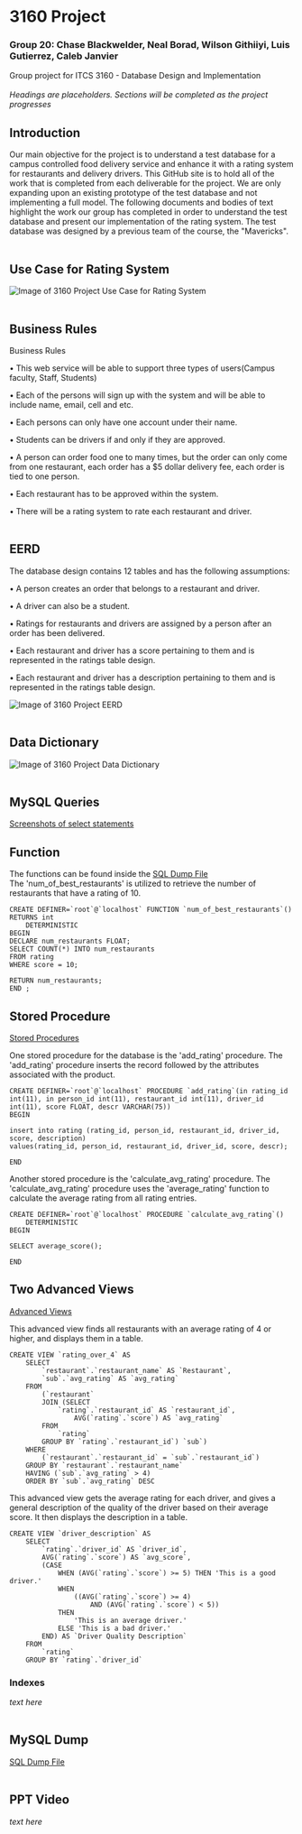 # 3160 Project
### Group 20: Chase Blackwelder, Neal Borad, Wilson Githiiyi, Luis Gutierrez, Caleb Janvier
Group project for ITCS 3160 -  Database Design and Implementation
<br/>
<br/>
*Headings are placeholders. Sections will be completed as the project progresses*

## Introduction
Our main objective for the project is to understand a test database for a campus controlled food delivery service and enhance it with a rating system for restaurants and delivery drivers. This GitHub site is to hold all of the work that is completed from each deliverable for the project. We are only expanding upon an existing prototype of the test database and not implementing a full model. The following documents and bodies of text highlight the work our group has completed in order to understand the test database and present our implementation of the rating system.
The test database was designed by a previous team of the course, the "Mavericks".
<br/>
<br/>
## Use Case for Rating System
![Image of 3160 Project Use Case for Rating System](https://github.com/chasey55/3160Project/blob/main/images/Rating%20Use%20Case%20Diagram.png)
<br/>
<br/>
## Business Rules
Business Rules

•	This web service will be able to support three types of users(Campus faculty, Staff, Students)

•	Each of the persons will sign up with the system and will be able to include name, email, cell and etc. 

•	Each persons can only have one account under their name. 

•	Students can be drivers if and only if they are approved. 

•	A person can order food one to many times, but the order can only come from one restaurant, each order has a $5 dollar delivery fee, each order is tied to one person.

•	Each restaurant has to be approved within the system.

•	There will be a rating system to rate each restaurant and driver. 
<br/>
<br/>
## EERD
The database design contains 12 tables and has the following assumptions:

•	A person creates an order that belongs to a restaurant and driver.

•	A driver can also be a student.

•	Ratings for restaurants and drivers are assigned by a person after an order has been delivered.

•	Each restaurant and driver has a score pertaining to them and is represented in the ratings table design.

•	Each restaurant and driver has a description pertaining to them and is represented in the ratings table design.

![Image of 3160 Project EERD](https://github.com/chasey55/3160Project/blob/main/images/EERD.PNG)
<br/>
<br/>
## Data Dictionary
![Image of 3160 Project Data Dictionary](https://github.com/chasey55/3160Project/blob/main/images/Data%20Dictionary.PNG) 
<br/>
<br/>
## MySQL Queries
[Screenshots of select statements](https://github.com/chasey55/3160Project/tree/main/Screenshots%20of%20Select%20Statements)
<br>
## Function

The functions can be found inside the [SQL Dump File](https://github.com/chasey55/3160Project/tree/main/SQL%20Dump%20File/Campus_Eats_Dump.sql)\
The 'num_of_best_restaurants' is utilized to retrieve the number of restaurants that have a rating of 10.

```mysql
CREATE DEFINER=`root`@`localhost` FUNCTION `num_of_best_restaurants`() RETURNS int
    DETERMINISTIC
BEGIN
DECLARE num_restaurants FLOAT; 
SELECT COUNT(*) INTO num_restaurants
FROM rating
WHERE score = 10;

RETURN num_restaurants;
END ;
```

## Stored Procedure
[Stored Procedures](https://github.com/chasey55/3160Project/tree/main/Stored%20Procedures)

One stored procedure for the database is the 'add_rating' procedure. The 'add_rating' procedure inserts the record followed by the attributes associated with the product. 

```mysql
CREATE DEFINER=`root`@`localhost` PROCEDURE `add_rating`(in rating_id int(11), in person_id int(11), restaurant_id int(11), driver_id int(11), score FLOAT, descr VARCHAR(75))
BEGIN

insert into rating (rating_id, person_id, restaurant_id, driver_id, score, description) 
values(rating_id, person_id, restaurant_id, driver_id, score, descr);

END
```

Another stored procedure is the 'calculate_avg_rating' procedure. The 'calculate_avg_rating' procedure uses the 'average_rating' function to calculate the average rating from all rating entries.

```mysql
CREATE DEFINER=`root`@`localhost` PROCEDURE `calculate_avg_rating`()
    DETERMINISTIC
BEGIN

SELECT average_score();

END
```

## Two Advanced Views
[Advanced Views](https://github.com/chasey55/3160Project/tree/main/Advanced%20Views)

This advanced view finds all restaurants with an average rating of 4 or higher, and displays them in a table.


```mysql
CREATE VIEW `rating_over_4` AS
    SELECT 
        `restaurant`.`restaurant_name` AS `Restaurant`,
        `sub`.`avg_rating` AS `avg_rating`
    FROM
        (`restaurant`
        JOIN (SELECT 
            `rating`.`restaurant_id` AS `restaurant_id`,
                AVG(`rating`.`score`) AS `avg_rating`
        FROM
            `rating`
        GROUP BY `rating`.`restaurant_id`) `sub`)
    WHERE
        (`restaurant`.`restaurant_id` = `sub`.`restaurant_id`)
    GROUP BY `restaurant`.`restaurant_name`
    HAVING (`sub`.`avg_rating` > 4)
    ORDER BY `sub`.`avg_rating` DESC
```

This advanced view gets the average rating for each driver, and gives a general description of the quality of the driver based on their average score. It then displays the description in a table. 

```mysql
CREATE VIEW `driver_description` AS
    SELECT 
        `rating`.`driver_id` AS `driver_id`,
        AVG(`rating`.`score`) AS `avg_score`,
        (CASE
            WHEN (AVG(`rating`.`score`) >= 5) THEN 'This is a good driver.'
            WHEN
                ((AVG(`rating`.`score`) >= 4)
                    AND (AVG(`rating`.`score`) < 5))
            THEN
                'This is an average driver.'
            ELSE 'This is a bad driver.'
        END) AS `Driver Quality Description`
    FROM
        `rating`
    GROUP BY `rating`.`driver_id`
```

### Indexes
*text here*
<br/>
<br/>
## MySQL Dump
[SQL Dump File](https://github.com/chasey55/3160Project/tree/main/SQL%20Dump%20File)
<br/>
<br/>
## PPT Video
*text here*
<br/>
<br/>

